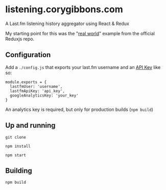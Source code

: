 # listening.corygibbons.com

A Last.fm listening history aggregator using React & Redux

My starting point for this was the "[real world](https://github.com/reactjs/redux/tree/master/examples/real-world)" example from the official Reduxjs repo.


## Configuration

Add a `./config.js` that exports your last.fm username and an [API Key](http://www.last.fm/api/account/create) like so:

```
module.exports = {
  lastfmUser: 'username',
  lastfmApiKey: 'api_key',
  googleAnalyticsKey: 'your_key'
}
```

An analytics key is required, but only for production builds (`npm build`)


## Up and running

`git clone`

`npm install`

`npm start`

## Building

`npm build`

